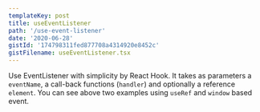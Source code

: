 ```yaml
---
templateKey: post
title: useEventListener
path: '/use-event-listener'
date: '2020-06-28'
gistId: '174798311fed877708a4314920e8452c'
gistFilename: useEventListener.tsx
---
```


Use EventListener with simplicity by React Hook.
It takes as parameters a `eventName`, a call-back functions (`handler`) and optionally a reference `element`.
You can see above two examples using `useRef` and `window` based event.
